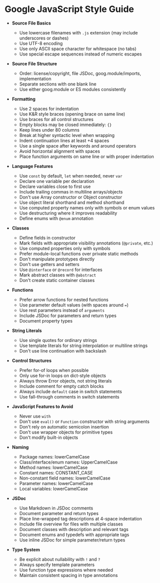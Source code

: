 # Google JavaScript Style Guide

- **Source File Basics**
  - Use lowercase filenames with `.js` extension (may include underscores or dashes)
  - Use UTF-8 encoding
  - Use only ASCII space character for whitespace (no tabs)
  - Use special escape sequences instead of numeric escapes

- **Source File Structure**
  - Order: license/copyright, file JSDoc, goog.module/imports, implementation
  - Separate sections with one blank line
  - Use either goog.module or ES modules consistently

- **Formatting**
  - Use 2 spaces for indentation
  - Use K&R style braces (opening brace on same line)
  - Use braces for all control structures
  - Empty blocks may be closed immediately: `{}`
  - Keep lines under 80 columns
  - Break at higher syntactic level when wrapping
  - Indent continuation lines at least +4 spaces
  - Use a single space after keywords and around operators
  - Avoid horizontal alignment with spaces
  - Place function arguments on same line or with proper indentation

- **Language Features**
  - Use `const` by default, `let` when needed, never `var`
  - Declare one variable per declaration
  - Declare variables close to first use
  - Include trailing commas in multiline arrays/objects
  - Don't use Array constructor or Object constructor
  - Use object literal shorthand and method shorthand
  - Use computed property names only with symbols or enum values
  - Use destructuring where it improves readability
  - Define enums with `@enum` annotation

- **Classes**
  - Define fields in constructor
  - Mark fields with appropriate visibility annotations (`@private`, etc.)
  - Use computed properties only with symbols
  - Prefer module-local functions over private static methods
  - Don't manipulate prototypes directly
  - Don't use getters and setters
  - Use `@interface` or `@record` for interfaces
  - Mark abstract classes with `@abstract`
  - Don't create static container classes

- **Functions**
  - Prefer arrow functions for nested functions
  - Use parameter default values (with spaces around `=`)
  - Use rest parameters instead of `arguments`
  - Include JSDoc for parameters and return types
  - Document property types

- **String Literals**
  - Use single quotes for ordinary strings
  - Use template literals for string interpolation or multiline strings
  - Don't use line continuation with backslash

- **Control Structures**
  - Prefer for-of loops when possible
  - Only use for-in loops on dict-style objects
  - Always throw Error objects, not string literals
  - Include comment for empty catch blocks
  - Always include `default` case in switch statements
  - Use fall-through comments in switch statements

- **JavaScript Features to Avoid**
  - Never use `with`
  - Don't use `eval()` or `Function` constructor with string arguments
  - Don't rely on automatic semicolon insertion
  - Don't use wrapper objects for primitive types
  - Don't modify built-in objects

- **Naming**
  - Package names: lowerCamelCase
  - Class/interface/enum names: UpperCamelCase
  - Method names: lowerCamelCase
  - Constant names: CONSTANT_CASE
  - Non-constant field names: lowerCamelCase
  - Parameter names: lowerCamelCase
  - Local variables: lowerCamelCase

- **JSDoc**
  - Use Markdown in JSDoc comments
  - Document parameter and return types
  - Place line-wrapped tag descriptions at 4-space indentation
  - Include file overview for files with multiple classes
  - Document classes with description and relevant tags
  - Document enums and typedefs with appropriate tags
  - Use inline JSDoc for simple parameter/return types

- **Type System**
  - Be explicit about nullability with `!` and `?`
  - Always specify template parameters
  - Use function type expressions where needed
  - Maintain consistent spacing in type annotations
